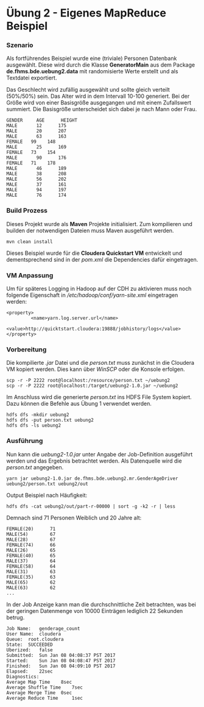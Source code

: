 # Übung 2 - Eigenes MapReduce Beispiel

### Szenario

Als fortführendes Beispiel wurde eine (triviale) Personen Datenbank ausgewählt. Diese wird durch die Klasse **GeneratorMain** aus dem Package **de.fhms.bde.uebung2.data** mit randomisierte Werte erstellt und als Textdatei exportiert.

Das Geschlecht wird zufällig ausgewählt und sollte gleich verteilt (50%/50%) sein. Das Alter wird in dem Intervall 10-100 generiert. Bei der Größe wird von einer Basisgröße ausgegangen und mit einem Zufallswert summiert. Die Basisgröße unterscheidet sich dabei je nach Mann oder Frau.

```
GENDER     AGE      HEIGHT
MALE	   12	   175
MALE	   20	   207
MALE	   63	   163
FEMALE	 99	   148
MALE	   25	   169
FEMALE	 73	   154
MALE	   90	   176
FEMALE	 71	   178
MALE	   46	   189
MALE	   38	   208
MALE	   56	   202
MALE	   37	   161
MALE	   94	   197
MALE	   76	   174

```

### Build Prozess
Dieses Projekt wurde als **Maven** Projekte initialisiert. Zum kompilieren und builden der notwendigen Dateien muss Maven ausgeführt werden.

```
mvn clean install

```

Dieses Beispiel wurde für die **Cloudera Quickstart VM** entwickelt und dementsprechend sind in der *pom.xml* die Dependencies dafür eingetragen.

### VM Anpassung

Um für späteres Logging in Hadoop auf der CDH zu aktivieren muss noch folgende Eigenschaft in */etc/hadoop/conf/yarn-site.xml* eingetragen werden:
```
<property>
         <name>yarn.log.server.url</name>
         <value>http://quicktstart.cloudera:19888/jobhistory/logs</value>
</property>
```


### Vorbereitung
Die kompilierte *.jar* Datei und die *person.txt* muss zunächst in die Cloudera VM kopiert werden. Dies kann über *WinSCP* oder die Konsole erfolgen.

```
scp -r -P 2222 root@localhost:/resource/person.txt ~/uebung2
scp -r -P 2222 root@localhost:/target/uebung2-1.0.jar ~/uebung2
```

Im Anschluss wird die generierte *person.txt* ins HDFS File System kopiert. Dazu können die Befehle aus Übung 1 verwendet werden.

```
hdfs dfs -mkdir uebung2
hdfs dfs -put person.txt uebung2
hdfs dfs -ls uebung2

```

### Ausführung
Nun kann die *uebung2-1.0.jar* unter Angabe der Job-Definition ausgeführt werden und das Ergebnis betrachtet werden. Als Datenquelle wird die *person.txt* angegeben.
```
yarn jar uebung2-1.0.jar de.fhms.bde.uebung2.mr.GenderAgeDriver uebung2/person.txt uebung2/out

```
Output Beispiel nach Häufigkeit:
```
hdfs dfs -cat uebung2/out/part-r-00000 | sort -g -k2 -r | less
```

Demnach sind 71 Personen Weiblich und 20 Jahre alt:
```
FEMALE(20)      71
MALE(54)        67
MALE(28)        67
FEMALE(74)      66
MALE(26)        65
FEMALE(40)      65
MALE(37)        64
FEMALE(58)      64
MALE(31)        63
FEMALE(35)      63
MALE(65)        62
MALE(63)        62
...
```
In der Job Anzeige kann man die durchschnittliche Zeit betrachten, was bei der geringen Datenmenge von 10000 Einträgen lediglich 22 Sekunden betrug.
```
Job Name: 	genderage_count
User Name: 	cloudera
Queue: 	root.cloudera
State: 	SUCCEEDED
Uberized: 	false
Submitted: 	Sun Jan 08 04:08:37 PST 2017
Started: 	Sun Jan 08 04:08:47 PST 2017
Finished: 	Sun Jan 08 04:09:10 PST 2017
Elapsed: 	22sec
Diagnostics: 	
Average Map Time 	8sec
Average Shuffle Time 	7sec
Average Merge Time 	0sec
Average Reduce Time 	1sec
```

